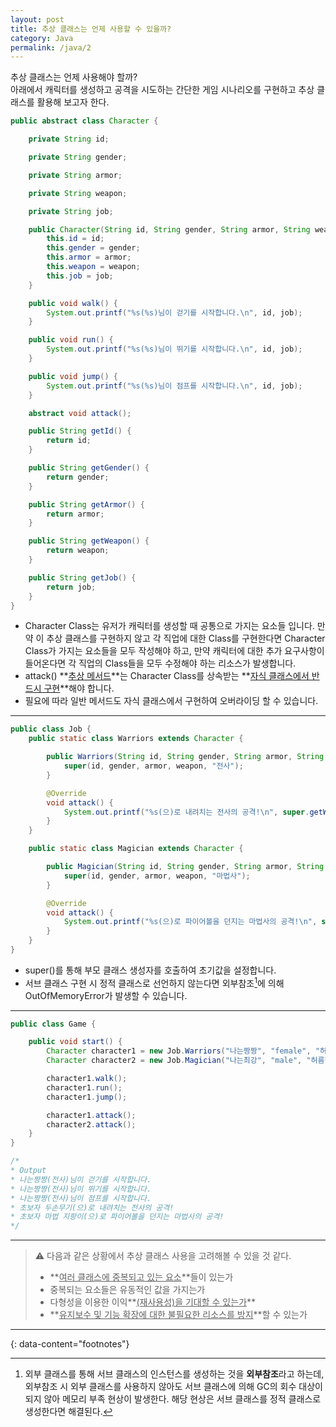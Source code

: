 ```yaml
---
layout: post
title: 추상 클래스는 언제 사용할 수 있을까?
category: Java
permalink: /java/2
---
```


추상 클래스는 언제 사용해야 할까?   
아래에서 캐릭터를 생성하고 공격을 시도하는 간단한 게임 시나리오를 구현하고 추상 클래스를 활용해 보고자 한다.

```java
public abstract class Character {

    private String id;

    private String gender;

    private String armor;

    private String weapon;

    private String job;

    public Character(String id, String gender, String armor, String weapon, String job) {
        this.id = id;
        this.gender = gender;
        this.armor = armor;
        this.weapon = weapon;
        this.job = job;
    }

    public void walk() {
        System.out.printf("%s(%s)님이 걷기를 시작합니다.\n", id, job);
    }

    public void run() {
        System.out.printf("%s(%s)님이 뛰기를 시작합니다.\n", id, job);
    }

    public void jump() {
        System.out.printf("%s(%s)님이 점프를 시작합니다.\n", id, job);
    }

    abstract void attack();

    public String getId() {
        return id;
    }

    public String getGender() {
        return gender;
    }

    public String getArmor() {
        return armor;
    }

    public String getWeapon() {
        return weapon;
    }

    public String getJob() {
        return job;
    }
}
```

- Character Class는 유저가 캐릭터를 생성할 때 공통으로 가지는 요소들 입니다. 만약 이 추상 클래스를 구현하지 않고 각 직업에 대한 Class를 구현한다면 Character Class가 가지는 요소들을 모두 작성해야 하고, 만약 캐릭터에 대한 추가 요구사항이 들어온다면 각 직업의 Class들을 모두 수정해야 하는 리소스가 발생합니다.
- attack() **<u>추상 메서드</u>**는 Character Class를 상속받는 **<u>자식 클래스에서 반드시 구현</u>**해야 합니다.
- 필요에 따라 일반 메서드도 자식 클래스에서 구현하여 오버라이딩 할 수 있습니다.

---

```java
public class Job {
    public static class Warriors extends Character {

        public Warriors(String id, String gender, String armor, String weapon) {
            super(id, gender, armor, weapon, "전사");
        }

        @Override
        void attack() {
            System.out.printf("%s(으)로 내려치는 전사의 공격!\n", super.getWeapon());
        }
    }

    public static class Magician extends Character {

        public Magician(String id, String gender, String armor, String weapon) {
            super(id, gender, armor, weapon, "마법사");
        }

        @Override
        void attack() {
            System.out.printf("%s(으)로 파이어볼을 던지는 마법사의 공격!\n", super.getWeapon());
        }
    }
}
```

- super()를 통해 부모 클래스 생성자를 호출하여 초기값을 설정합니다.
- 서브 클래스 구현 시 정적 클래스로 선언하지 않는다면 외부참조[^1]에 의해 OutOfMemoryError가 발생할 수 있습니다.

---

```java
public class Game {

    public void start() {
        Character character1 = new Job.Warriors("나는짱짱", "female", "허름한 갑옷", "초보자 두손무기");
        Character character2 = new Job.Magician("나는최강", "male", "허름한 갑옷", "초보자 마법 지팡이");

        character1.walk();
        character1.run();
        character1.jump();

        character1.attack();
        character2.attack();
    }
}

/* 
* Output
* 나는짱짱(전사)님이 걷기를 시작합니다.
* 나는짱짱(전사)님이 뛰기를 시작합니다.
* 나는짱짱(전사)님이 점프를 시작합니다.
* 초보자 두손무기(으)로 내려치는 전사의 공격!
* 초보자 마법 지팡이(으)로 파이어볼을 던지는 마법사의 공격!
*/
```

---

> ⚠️ 다음과 같은 상황에서 추상 클래스 사용을 고려해볼 수 있을 것 같다.
> - **<u>여러 클래스에 중복되고 있는 요소</u>**들이 있는가
> - 중복되는 요소들은 유동적인 값을 가지는가
> - 다형성을 이용한 이익**<u>(재사용성)을 기대할 수 있는가</u>**
> - **<u>유지보수 및 기능 확장에 대한 불필요한 리소스를 방지</u>**할 수 있는가

---
{: data-content="footnotes"}

[^1]: 외부 클래스를 통해 서브 클래스의 인스턴스를 생성하는 것을 **외부참조**라고 하는데, 외부참조 시 외부 클래스를 사용하지 않아도 서브 클래스에 의해 GC의 회수 대상이 되지 않아 메모리 부족 현상이 발생한다. 해당 현상은 서브 클래스를 정적 클래스로 생성한다면 해결된다.